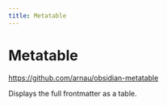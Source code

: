 ```yaml
---
title: Metatable
---
```


# Metatable

<https://github.com/arnau/obsidian-metatable>

Displays the full frontmatter as a table.
